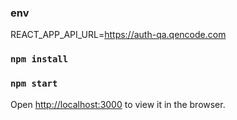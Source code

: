 ### env
REACT_APP_API_URL=https://auth-qa.qencode.com

### `npm install`

### `npm start`

Open [http://localhost:3000](http://localhost:3000) to view it in the browser.


